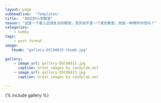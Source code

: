 ```yaml
---
layout: page
subheadline:  "Templates"
title:  "80后的小学教室"
teaser: "这是一个看上去很复古的教室，其实他不是一个真的教室，他是一种情怀你信吗？"
categories:
    - hobby
tags:
    - post format
image:
   thumb: "gallery-DSC00815-thumb.jpg"
   
gallery:
    - image_url: gallery-DSC00815.jpg
      caption: Great images by candylab.net
    - image_url: gallery-DSC00813.jpg
      caption: Great images by candylab.net
      
---
```



{% include gallery %}


